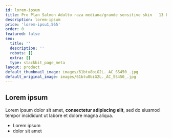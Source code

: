 ```yaml
---
id: lorem-ipsum
title: Pro Plan Salmon Adulto raza mediana/grande sensitive skin   13 kg
description: lorem-ipsum
price: 'lorem-ipsu1,565'
order: 0
featured: false
seo:
  title: ''
  description: ''
  robots: []
  extra: []
  type: stackbit_page_meta
layout: product
default_thumbnail_image: images/61btu8biG2L._AC_SS450_.jpg
default_original_image: images/61btu8biG2L._AC_SS450_.jpg
---
```

## Lorem ipsum

Lorem ipsum dolor sit amet, **consectetur adipiscing elit**, sed do eiusmod tempor incididunt ut labore et dolore magna aliqua.

- Lorem ipsum
- dolor sit amet